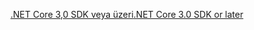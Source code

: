 [<span data-ttu-id="35203-101">.NET Core 3,0 SDK veya üzeri</span><span class="sxs-lookup"><span data-stu-id="35203-101">.NET Core 3.0 SDK or later</span></span>](https://dotnet.microsoft.com/download/dotnet-core/3.0)
